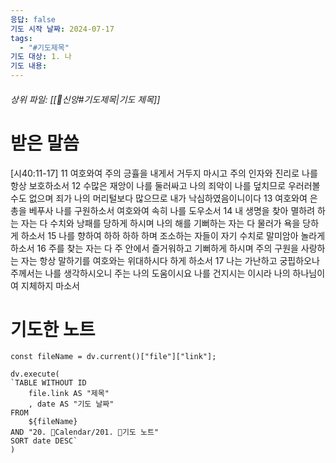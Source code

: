 ```yaml
---
응답: false
기도 시작 날짜: 2024-07-17
tags:
  - "#기도제목"
기도 대상: 1. 나
기도 내용:
---
```

###### 상위 파일: [[🧭신앙#기도제목|기도 제목]]
# 받은 말씀
[시40:11-17]
11 여호와여 주의 긍휼을 내게서 거두지 마시고 주의 인자와 진리로 나를 항상 보호하소서
12 수많은 재앙이 나를 둘러싸고 나의 죄악이 나를 덮치므로 우러러볼 수도 없으며 죄가 나의 머리털보다 많으므로 내가 낙심하였음이니이다
13 여호와여 은총을 베푸사 나를 구원하소서 여호와여 속히 나를 도우소서
14 내 생명을 찾아 멸하려 하는 자는 다 수치와 낭패를 당하게 하시며 나의 해를 기뻐하는 자는 다 물러가 욕을 당하게 하소서
15 나를 향하여 하하 하하 하며 조소하는 자들이 자기 수치로 말미암아 놀라게 하소서
16 주를 찾는 자는 다 주 안에서 즐거워하고 기뻐하게 하시며 주의 구원을 사랑하는 자는 항상 말하기를 여호와는 위대하시다 하게 하소서
17 나는 가난하고 궁핍하오나 주께서는 나를 생각하시오니 주는 나의 도움이시요 나를 건지시는 이시라 나의 하나님이여 지체하지 마소서

# 기도한 노트
```dataviewjs
const fileName = dv.current()["file"]["link"];

dv.execute(
`TABLE WITHOUT ID
	file.link AS "제목"
	, date AS "기도 날짜"
FROM
	${fileName}
AND "20. 📅Calendar/201. 🙏기도 노트"
SORT date DESC`
)
```


